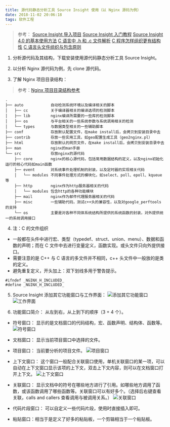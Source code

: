 ```yaml
---
title: 源代码静态分析工具 Source Insight 使用（以 Nginx 源码为例）
date: 2018-11-02 20:06:18
tags: 软件工程
---
```

> 参考：
[Source Insight 导入项目](https://jingyan.baidu.com/article/db55b609a8c6104ba30a2f88.html)
[Source Insight 入门教程](https://blog.csdn.net/it1988888/article/details/8026930)
[Source Insight 4.0 的基本使用方法](https://blog.csdn.net/Cheatscat/article/details/79709616)
[C 语言中 .h 和 .c 文件解析](https://www.cnblogs.com/laojie4321/archive/2012/03/30/2425015.html)
[C 程序怎样组织更有结构性](https://blog.csdn.net/heybeaman/article/details/80227111)
[C 语言头文件组织与包含原则](https://www.cnblogs.com/clover-toeic/archive/2014/05/14/3728026.html)

1. 分析源代码及其结构，下载安装使用源代码静态分析工具 Source Insight。

2. 以分析 Nginx 源代码为例，先 clone 源代码。

3. 了解 Nginx 项目目录结构：
> 参考：[Nginx 项目目录结构参考](http://tengine.taobao.org/book/chapter_09.html)

```
.
├── auto            自动检测系统环境以及编译相关的脚本
│   ├── cc          关于编译器相关的编译选项的检测脚本
│   ├── lib         nginx编译所需要的一些库的检测脚本
│   ├── os          与平台相关的一些系统参数与系统调用相关的检测
│   └── types       与数据类型相关的一些辅助脚本
├── conf            存放默认配置文件，在make install后，会拷贝到安装目录中去
├── contrib         存放一些实用工具，如geo配置生成工具（geo2nginx.pl）
├── html            存放默认的网页文件，在make install后，会拷贝到安装目录中去
├── man             nginx的man手册
└── src             存放nginx的源代码
    ├── core        nginx的核心源代码，包括常用数据结构的定义，以及nginx初始化运行的核心代码如main函数
    ├── event       对系统事件处理机制的封装，以及定时器的实现相关代码
    │   └── modules 不同事件处理方式的模块化，如select、poll、epoll、kqueue等
    ├── http        nginx作为http服务器相关的代码
    │   └── modules 包含http的各种功能模块
    ├── mail        nginx作为邮件代理服务器相关的代码
    ├── misc        一些辅助代码，测试c++头的兼容性，以及对google_perftools的支持
    └── os          主要是对各种不同体系统结构所提供的系统函数的封装，对外提供统一的系统调用接口
```

4. 注：C 的文件组织
- 一般都在头件中进行宏、类型（typedef、struct、union、menu）、数据和函数的声明；而在 C 文件中去进行变量定义，函数实现。或头文件只向外提供接口。
- 需要注意的是 C++ 与 C 语言的多文件并不相同，c++ 头文件中一般放的是类的定义。
- 避免重复定义，开头加上：双下划线多用于警告提示。
```
#ifndef _NGINX_H_INCLUDED_
#define _NGINX_H_INCLUDED_
```

5. Source Insight 添加其它功能窗口与工作界面：
![添加其它功能窗口](图1.PNG)
![工作界面](图2.PNG)

6. 功能窗口简介：
从左到右，从上到下的顺序（3 + 4 个）。

- 符号窗口：
显示的是文档窗口的代码结构，宏、函数声明、结构体、函数等。
![符号窗口](图3.PNG)

- 文档窗口：
显示当前项目窗口中选择的文件。

- 项目窗口：
当前要分析的项目文件。
![项目窗口](图4.PNG)

- 上下文窗口：
这个窗口一般配合关联窗口使用，单机关联窗口的某一项，可以自动在上下文窗口显示该项的上下文，双击上下文内容，则可以在文档窗口打开上下文。
![上下文窗口](图5.PNG)

- 关联窗口：
显示文档中的符号在哪些地方进行了引用。如哪些地方调用了函数，或该函数调用了哪些函数等。关联窗口可以有好多个。（选择后右键查看关联，calls and callers 查看调用与被调用关系。）
![关联窗口](图6.PNG)

- 代码片段窗口：
可以自定义一些代码片段，使用时直接插入即可。

- 粘贴窗口：相当于是定义了好多的粘贴板，一个剪辑相当于一个粘贴板。